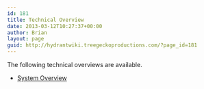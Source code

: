 ```yaml
---
id: 181
title: Technical Overview
date: 2013-03-12T10:27:37+00:00
author: Brian
layout: page
guid: http://hydrantwiki.treegeckoproductions.com/?page_id=181
---
```

The following technical overviews are available.

  * [<span style="line-height: 14px;">System Overview</span>](http://hydrantwiki.treegeckoproductions.com/technical-overview/hydrantwiki-system-overview/ "HydrantWiki System Overview")